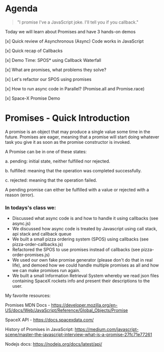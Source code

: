 
# Agenda

> "I promise I've a JavaScript joke. I'll tell you if you callback."

Today we will learn about Promises and have 3 hands-on demos

[x] Quick review of Asynchronous (Async) Code works in JavaScript

[x] Quick recap of Callbacks

[x] Demo Time: SPOS* using Callback Waterfall

[x] What are promises, what problems they solve?

[x] Let's refactor our SPOS using promises

[x] How to run async code in Parallel? (Promise.all and Promise.race)

[x] Space-X Promise Demo 

# Promises - Quick Introduction

A promise is an object that may produce a single value some time in the future. Promises are eager, meaning that a promise will start doing whatever task you give it as soon as the promise constructor is invoked. 

A Promise can be in one of these states:

a. pending: initial state, neither fulfilled nor rejected.

b. fulfilled: meaning that the operation was completed successfully.

c. rejected: meaning that the operation failed.

A pending promise can either be fulfilled with a value or rejected with a reason (error).

### In todays's class we:

* Discussed what async code is and how to handle it using callbacks (see async.js)
* We discussed how async code is treated by Javascript using call stack, api stack and callback queue
* We built a small pizza ordering system (SPOS) using callbacks (see pizza-order-callbacks.js)
* Refactored the SPOS to use promises instead of callbacks (see pizza-order-promises.js) 
* We used our own fake promise generator (please don't do that in real life), and demoed how we could handle multiple promises as all and how we can make promises run again.
* We built a small Information Retrieval System whereby we read json files containing SpaceX rockets info and present their descriptions to the user.



My favorite resources: 

Promises MDN Docs - https://developer.mozilla.org/en-US/docs/Web/JavaScript/Reference/Global_Objects/Promise

SpaceX API - https://docs.spacexdata.com/

History of Promises in JavaScript: https://medium.com/javascript-scene/master-the-javascript-interview-what-is-a-promise-27fc71e77261


Nodejs docs: https://nodejs.org/docs/latest/api/